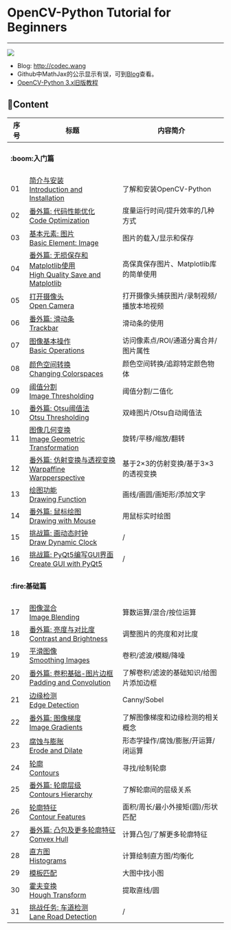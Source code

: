 # OpenCV-Python Tutorial for Beginners

---

![](http://blog.codec.wang/opencv-python-tutorial-amend-new-cover.png)

- Blog: http://codec.wang
- Github中MathJax的公示显示有误，可到[Blog](http://codec.wang/opencv-python)查看。
- [OpenCV-Python 3.x旧版教程](https://github.com/CodecWang/OpenCV-Python-Tutorial/tree/3.x)

## :book:Content

<table>
  <thead>
    <tr>
      <th>序号</th>
      <th>标题</th>
      <th>内容简介</th>
    </tr>
  </thead>
  <tbody>
    <tr>
      <td colspan='3'><h4>:boom:入门篇</h4></td>
    </tr>
    <tr>
      <td>01</td>
      <td><a href="01-Introduction-and-Installation">简介与安装<br/>Introduction and Installation</a></td>
      <td>了解和安装OpenCV-Python</td>
    </tr>
    <tr>
      <td>02</td>
      <td><a href="Extra-01-Code-Optimization">番外篇: 代码性能优化<br/>Code Optimization</a></td>
      <td>度量运行时间/提升效率的几种方式</td>
    </tr>
    <tr>
      <td>03</td>
      <td><a href="02-Basic-Element-Image">基本元素: 图片<br/>Basic Element: Image</a></td>
      <td>图片的载入/显示和保存</td>
    </tr>
    <tr>
      <td>04</td>
      <td><a href="Extra-02-High-Quality-Save-and-Matplotlib">番外篇: 无损保存和Matplotlib使用<br/>High Quality Save and Matplotlib</a></td>
      <td>高保真保存图片、Matplotlib库的简单使用</td>
    </tr>
    <tr>
      <td>05</td>
      <td><a href="03-Open-Camera">打开摄像头<br/>Open Camera</a></td>
      <td>打开摄像头捕获图片/录制视频/播放本地视频</td>
    </tr>
    <tr>
      <td>06</td>
      <td><a href="Extra-03-Trackbar">番外篇: 滑动条<br/>Trackbar</a></td>
      <td>滑动条的使用</td>
    </tr>
    <tr>
      <td>07</td>
      <td><a href="04-Basic-Operations">图像基本操作<br/>Basic Operations</a></td>
      <td>访问像素点/ROI/通道分离合并/图片属性</td>
    </tr>
    <tr>
      <td>08</td>
      <td><a href="05-Changing-Colorspaces">颜色空间转换<br/>Changing Colorspaces</a></td>
      <td>颜色空间转换/追踪特定颜色物体</td>
    </tr>
    <tr>
      <td>09</td>
      <td><a href="06-Image-Thresholding">阈值分割<br/>Image Thresholding</a></td>
      <td>阈值分割/二值化</td>
    </tr>
    <tr>
      <td>10</td>
      <td><a href="Extra-04-Otsu-Thresholding">番外篇: Otsu阈值法<br/>Otsu Thresholding</a></td>
      <td>双峰图片/Otsu自动阈值法</td>
    </tr>
    <tr>
      <td>11</td>
      <td><a href="07-Image-Geometric-Transformation">图像几何变换<br/>Image Geometric Transformation</a></td>
      <td>旋转/平移/缩放/翻转</td>
    </tr>
    <tr>
      <td>12</td>
      <td><a href="Extra-05-Warpaffine-Warpperspective">番外篇: 仿射变换与透视变换<br/>Warpaffine Warpperspective</a></td>
      <td>基于2×3的仿射变换/基于3×3的透视变换</td>
    </tr>
    <tr>
      <td>13</td>
      <td><a href="08-Drawing-Function">绘图功能<br/>Drawing Function</a></td>
      <td>画线/画圆/画矩形/添加文字</td>
    </tr>
    <tr>
      <td>14</td>
      <td><a href="Extra-06-Drawing-with-Mouse">番外篇: 鼠标绘图<br/>Drawing with Mouse</a></td>
      <td>用鼠标实时绘图</td>
    </tr>
    <tr>
      <td>15</td>
      <td><a href="Challenge-01-Draw-Dynamic-Clock">挑战篇: 画动态时钟<br/>Draw Dynamic Clock</a></td>
      <td>/</td>
    </tr>
    <tr>
      <td>16</td>
      <td><a href="Challenge-02-Create-GUI-with-PyQt5">挑战篇: PyQt5编写GUI界面<br/>Create GUI with PyQt5</a></td>
      <td>/</td>
    </tr>
    <tr>
      <td colspan='3'><h4>:fire:基础篇</h4></td>
    </tr>
    <tr>
      <td>17</td>
      <td><a href="09-Image-Blending">图像混合<br/>Image Blending</a></td>
      <td>算数运算/混合/按位运算</td>
    </tr>
    <tr>
      <td>18</td>
      <td><a href="Extra-07-Contrast-and-Brightness">番外篇: 亮度与对比度<br/>Contrast and Brightness</a></td>
      <td>调整图片的亮度和对比度</td>
    </tr>
    <tr>
      <td>19</td>
      <td><a href="10-Smoothing-Images">平滑图像<br/>Smoothing Images</a></td>
      <td>卷积/滤波/模糊/降噪</td>
    </tr>
    <tr>
      <td>20</td>
      <td><a href="Extra-08-Padding-and-Convolution">番外篇: 卷积基础-图片边框<br/>Padding and Convolution</a></td>
      <td>了解卷积/滤波的基础知识/给图片添加边框</td>
    </tr>
    <tr>
      <td>21</td>
      <td><a href="11-Edge-Detection">边缘检测<br/>Edge Detection</a></td>
      <td>Canny/Sobel</td>
    </tr>
    <tr>
      <td>22</td>
      <td><a href="Extra-09-Image-Gradients">番外篇: 图像梯度<br/>Image Gradients</a></td>
      <td>了解图像梯度和边缘检测的相关概念</td>
    </tr>
    <tr>
      <td>23</td>
      <td><a href="12-Erode-and-Dilate">腐蚀与膨胀<br/>Erode and Dilate</a></td>
      <td>形态学操作/腐蚀/膨胀/开运算/闭运算</td>
    </tr>
    <tr>
      <td>24</td>
      <td><a href="13-Contours">轮廓<br/>Contours</a></td>
      <td>寻找/绘制轮廓</td>
    </tr>
    <tr>
      <td>25</td>
      <td><a href="Extra-10-Contours-Hierarchy">番外篇: 轮廓层级<br/>Contours Hierarchy</a></td>
      <td>了解轮廓间的层级关系</td>
    </tr>
    <tr>
      <td>26</td>
      <td><a href="14-Contour-Features">轮廓特征<br/>Contour Features</a></td>
      <td>面积/周长/最小外接矩(圆)/形状匹配</td>
    </tr>
    <tr>
      <td>27</td>
      <td><a href="Extra-11-Convex-Hull">番外篇: 凸包及更多轮廓特征<br/>Convex Hull</a></td>
      <td>计算凸包/了解更多轮廓特征</td>
    </tr>
    <tr>
      <td>28</td>
      <td><a href="15-Histograms">直方图<br/>Histograms</a></td>
      <td>计算绘制直方图/均衡化</td>
    </tr>
    <tr>
      <td>29</td>
      <td><a href="16-Template-Matching">模板匹配<br/></a></td>
      <td>大图中找小图</td>
    </tr>
    <tr>
      <td>30</td>
      <td><a href="17-Hough-Transform">霍夫变换<br/>Hough Transform</a></td>
      <td>提取直线/圆</td>
    </tr>
    <tr>
      <td>31</td>
      <td><a href="Challenge-03-Lane-Road-Detection">挑战任务: 车道检测<br/>Lane Road Detection</a></td>
      <td>/</td>
    </tr>
  </tbody>
</table>
